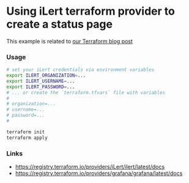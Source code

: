 # Using iLert terraform provider to create a status page

This example is related to [our Terraform blog post](https://engineering.ilert.com/saac-how-to-build-status-pages-as-code-with-terraform/)

### Usage

```sh
# set your iLert credentials via environment variables
export ILERT_ORGANIZATION=...
export ILERT_USERNAME=...
export ILERT_PASSWORD=...
# ... or create the `terraform.tfvars` file with variables
#
# organization=...
# username=...
# password=...
#

terraform init
terraform apply
```

### Links

- https://registry.terraform.io/providers/iLert/ilert/latest/docs
- https://registry.terraform.io/providers/grafana/grafana/latest/docs

